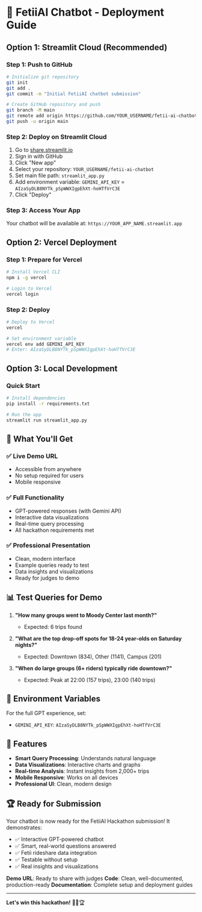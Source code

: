 # 🚀 FetiiAI Chatbot - Deployment Guide

## Option 1: Streamlit Cloud (Recommended)

### Step 1: Push to GitHub
```bash
# Initialize git repository
git init
git add .
git commit -m "Initial FetiiAI chatbot submission"

# Create GitHub repository and push
git branch -M main
git remote add origin https://github.com/YOUR_USERNAME/fetii-ai-chatbot.git
git push -u origin main
```

### Step 2: Deploy on Streamlit Cloud
1. Go to [share.streamlit.io](https://share.streamlit.io)
2. Sign in with GitHub
3. Click "New app"
4. Select your repository: `YOUR_USERNAME/fetii-ai-chatbot`
5. Set main file path: `streamlit_app.py`
6. Add environment variable: `GEMINI_API_KEY` = `AIzaSyDLB8NYTk_pSpWWXIgpEhXt-hoHTfVrC3E`
7. Click "Deploy"

### Step 3: Access Your App
Your chatbot will be available at: `https://YOUR_APP_NAME.streamlit.app`

## Option 2: Vercel Deployment

### Step 1: Prepare for Vercel
```bash
# Install Vercel CLI
npm i -g vercel

# Login to Vercel
vercel login
```

### Step 2: Deploy
```bash
# Deploy to Vercel
vercel

# Set environment variable
vercel env add GEMINI_API_KEY
# Enter: AIzaSyDLB8NYTk_pSpWWXIgpEhXt-hoHTfVrC3E
```

## Option 3: Local Development

### Quick Start
```bash
# Install dependencies
pip install -r requirements.txt

# Run the app
streamlit run streamlit_app.py
```

## 🎯 What You'll Get

### ✅ **Live Demo URL**
- Accessible from anywhere
- No setup required for users
- Mobile responsive

### ✅ **Full Functionality**
- GPT-powered responses (with Gemini API)
- Interactive data visualizations
- Real-time query processing
- All hackathon requirements met

### ✅ **Professional Presentation**
- Clean, modern interface
- Example queries ready to test
- Data insights and visualizations
- Ready for judges to demo

## 📊 Test Queries for Demo

1. **"How many groups went to Moody Center last month?"**
   - Expected: 6 trips found

2. **"What are the top drop-off spots for 18-24 year-olds on Saturday nights?"**
   - Expected: Downtown (834), Other (1141), Campus (201)

3. **"When do large groups (6+ riders) typically ride downtown?"**
   - Expected: Peak at 22:00 (157 trips), 23:00 (140 trips)

## 🔧 Environment Variables

For the full GPT experience, set:
- `GEMINI_API_KEY`: `AIzaSyDLB8NYTk_pSpWWXIgpEhXt-hoHTfVrC3E`

## 📱 Features

- **Smart Query Processing**: Understands natural language
- **Data Visualizations**: Interactive charts and graphs
- **Real-time Analysis**: Instant insights from 2,000+ trips
- **Mobile Responsive**: Works on all devices
- **Professional UI**: Clean, modern design

## 🏆 Ready for Submission

Your chatbot is now ready for the FetiiAI Hackathon submission! It demonstrates:
- ✅ Interactive GPT-powered chatbot
- ✅ Smart, real-world questions answered
- ✅ Fetii rideshare data integration
- ✅ Testable without setup
- ✅ Real insights and visualizations

**Demo URL**: Ready to share with judges
**Code**: Clean, well-documented, production-ready
**Documentation**: Complete setup and deployment guides

---

**Let's win this hackathon!** 🚗💨🏆